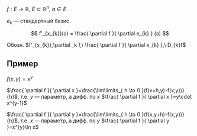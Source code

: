 $f:E\to \mathbb{R}$, $E\subset \mathbb{R}^{n}$, $a \in E$

$e_{k}$ — стандартный базис.

$$
f'_{x_{k}}(a) = \frac{ \partial f }{ \partial e_{k} } (a)
$$

Обозн. $f'_{x_{k}},\partial _k f,\ \frac{ \partial f }{ \partial x_{k} },\ D_{k}f$
## Пример

$f(x, y)=x^{y}$

$\frac{ \partial f }{ \partial x }=\frac{\lim\limits_{ h \to 0 }(f(x+h,y)-f(x,y))}{h}$, т.е. $y$ — параметр, а дифф. по $x$
$\frac{ \partial f }{ \partial x }=y\cdot x^{y-1}$

$\frac{ \partial f }{ \partial y }=\frac{\lim\limits_{ h \to 0 }(f(x,y+h)-f(x,y))}{h}$, т.е. $x$ — параметр, а дифф. по $y$
$\frac{ \partial f }{ \partial y }=x^{y}\ln x$

